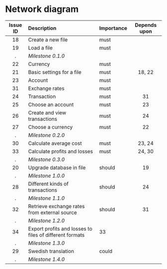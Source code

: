 # Network diagram
Issue ID|Description|Importance|Depends upon
:---:|:---|:---|:---:
18|Create a new file|must
19|Load a file|must
.|*Milestone 0.1.0*
22|Currency|must
21|Basic settings for a file|must|18, 22
23|Account|must
31|Exchange rates|must
24|Transaction|must|31
25|Choose an account|must|23
26|Create and view transactions|must|24
27|Choose a currency|must|22
.|*Milestone 0.2.0*
30|Calculate average cost|must|23, 24
33|Calculate profits and losses|must|24, 30
.|*Milestone 0.3.0*
20|Upgrade database in file|should|19
.|*Milestone 1.0.0*
28|Different kinds of transactions|should|24
.|*Milestone 1.1.0*
32|Retrieve exchange rates from external source|should|31
.|*Milestone 1.2.0*
34|Export profits and losses to files of different formats|33
.|*Milestone 1.3.0*
29|Swedish translation|could
.|*Milestone 1.4.0*
